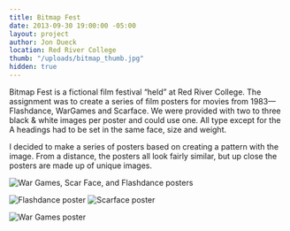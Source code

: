 ```yaml
---
title: Bitmap Fest
date: 2013-09-30 19:00:00 -05:00
layout: project
author: Jon Dueck
location: Red River College
thumb: "/uploads/bitmap_thumb.jpg"
hidden: true
---
```


Bitmap Fest is a fictional film festival “held” at Red River College. The assignment was to create a series of film posters for movies from 1983—Flashdance, WarGames and Scarface. We were provided with two to three black & white images per poster and could use one. All type except for the A headings had to be set in the same face, size and weight.

I decided to make a series of posters based on creating a pattern with the image. From a distance, the posters all look fairly similar, but up close the posters are made up of unique images.

![War Games, Scar Face, and Flashdance posters](/uploads/bitmap_all.png)

![Flashdance poster](/uploads/bitmap_flashdance.jpg#half)
![Scarface poster](/uploads/bitmap_scarface.jpg#half)

![War Games poster](/uploads/bitmap_wargames.jpg)
